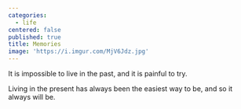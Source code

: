 ```yaml
---
categories:
  - life
centered: false
published: true
title: Memories
image: 'https://i.imgur.com/MjV6Jdz.jpg'
---
```

It is impossible
to live in the past,
and it is painful 
to try.

Living in the present
has always been
the easiest way to be,
and so it always will be.
